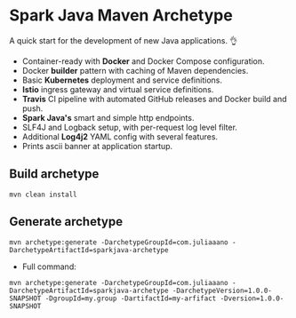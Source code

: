 # Spark Java Maven Archetype

A quick start for the development of new Java applications. :ok_hand:

* Container-ready with **Docker** and Docker Compose configuration.
* Docker **builder** pattern with caching of Maven dependencies.
* Basic **Kubernetes** deployment and service definitions.
* **Istio** ingress gateway and virtual service definitions.
* **Travis** CI pipeline with automated GitHub releases and Docker build and push.
* **Spark Java's** smart and simple http endpoints.
* SLF4J and Logback setup, with per-request log level filter.
* Additional **Log4j2** YAML config with several features.
* Prints ascii banner at application startup.

## Build archetype
```
mvn clean install
```

## Generate archetype
```
mvn archetype:generate -DarchetypeGroupId=com.juliaaano -DarchetypeArtifactId=sparkjava-archetype
```
* Full command:
```
mvn archetype:generate -DarchetypeGroupId=com.juliaaano -DarchetypeArtifactId=sparkjava-archetype -DarchetypeVersion=1.0.0-SNAPSHOT -DgroupId=my.group -DartifactId=my-arfifact -Dversion=1.0.0-SNAPSHOT
```
